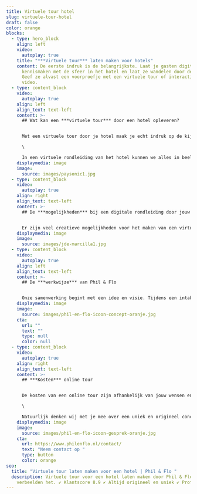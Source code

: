 ```yaml
---
title: Virtuele tour hotel
slug: virtuele-tour-hotel
draft: false
color: orange
blocks:
  - type: hero_block
    align: left
    video:
      autoplay: true
    title: "***Virtuele tour*** laten maken voor hotels"
    content: De eerste indruk is de belangrijkste. Laat je gasten digitaal
      kennismaken met de sfeer in het hotel en laat ze wandelen door de ruimtes.
      Geef ze alvast een voorproefje met een virtuele tour of interactieve
      video.
  - type: content_block
    video:
      autoplay: true
    align: left
    align_text: text-left
    content: >-
      ## Wat kan een ***virtuele tour*** door een hotel opleveren?


      Met een virtuele tour door je hotel maak je echt indruk op de kijker. Een mens onthoudt dat wat hij ervaart gemiddeld 75% meer, dan dat wat hij hoort of leest. Je biedt de kijkers een levensechte ervaring van alle faciliteiten en laat ze alvast sfeer proeven. \

      \

      In een virtuele rondleiding van het hotel kunnen we alles in beeld brengen. De ruimtes binnen, het terras buiten, de vergaderzalen, sport- en wellnessruimtes en natuurlijk de hotelkamers. Laat ze ontdekken welke services het hotel te bieden heeft.
    displaymedia: image
    image:
      source: images/paysonic1.jpg
  - type: content_block
    video:
      autoplay: true
    align: right
    align_text: text-left
    content: >-
      ## De ***mogelijkheden*** bij een digitale rondleiding door jouw hotel


      Er zijn veel creatieve mogelijkheden voor het maken van een virtuele tour. Een virtuele rondleiding is mogelijk in [VR](https://www.philenflo.nl/oplossingen/virtual-reality/), 360 graden of [interactieve video](https://www.philenflo.nl/oplossingen/interactieve-video/). Jij bepaalt welke faciliteiten van het hotel in beeld worden gebracht. De kijker bepaald hoe hij hierin wil navigeren. Phil & Flo is specialist in het maken van virtuele tours, wij helpen je graag met het onderzoeken van de mogelijkheden voor jouw hotel.
    displaymedia: image
    image:
      source: images/jde-marcilla1.jpg
  - type: content_block
    video:
      autoplay: true
    align: left
    align_text: text-left
    content: >-
      ## De ***werkwijze*** van Phil & Flo


      Onze samenwerking begint met een idee en visie. Tijdens een intake gesprek bespreken we alle ideeën, wensen en doelen. Daarna werken we aan een technisch kader om tot de uiteindelijke opdracht te komen. Als de opdracht duidelijk is, maak je kennis met een van onze creative producers, die je door het proces begeleidt. Dit begint met een creatieve sessie waarin wordt bepaald hoe de kaders voor de virtual hotel tour worden ingekleurd. Wat en wie gaan we filmen? Kiezen we voor interviews of een voice-over? Alles wordt verzameld in een wireframe, waarin alle onderdelen van de [interactieve tour](https://www.philenflo.nl/virtuele-tour/) aan elkaar worden verbonden. Op basis van het wireframe maakt de creative producer afspraken over de benodigde mensen en locaties en wordt alles vastgelegd in een draaiboek.
    displaymedia: image
    image:
      source: images/phil-en-flo-icoon-concept-oranje.jpg
    cta:
      url: ""
      text: ""
      type: null
      color: null
  - type: content_block
    video:
      autoplay: true
    align: right
    align_text: text-left
    content: >-
      ## ***Kosten*** online tour


      De kosten van een online tour zijn afhankelijk van jouw wensen en eisen. Phil & Flo stelt een offerte op maat op, er is geen vast bedrag. Een persoonlijke offerte is de enige manier om je concreet inzicht te bieden in de kosten. Er zijn namelijk veel factoren die invloed hebben op de prijs. We werken met eerlijke tarieven en zijn volledig transparant.\

      \

      Natuurlijk denken wij met je mee over een uniek en origineel concept. Zodat het voldoet aan jouw wensen en eisen. Onze expertise wordt ingezet voor het beste concept. Wil je meer weten? Neem dan contact op! De offerte is volledig vrijblijvend.
    displaymedia: image
    image:
      source: images/phil-en-flo-icoon-gesprek-oranje.jpg
    cta:
      url: https://www.philenflo.nl/contact/
      text: "Neem contact op "
      type: button
      color: orange
seo:
  title: "Virtuele tour laten maken voor een hotel | Phil & Flo "
  description: Virtuele tour voor een hotel laten maken door Phil & Flo. Wij
    verbeelden het. ✔ Klantscore 8.9 ✔ Altijd origineel en uniek ✔ Professioneel
---
```

